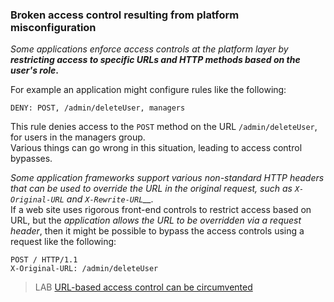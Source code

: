  ### Broken access control resulting from platform misconfiguration

_Some applications enforce access controls at the platform layer by_ _**restricting access to specific URLs and HTTP methods based on the user's role**_**.**  
  
For example an application might configure rules like the following:  

```http 
DENY: POST, /admin/deleteUser, managers
```
  
This rule denies access to the `POST` method on the URL `/admin/deleteUser`, for users in the managers group.  
Various things can go wrong in this situation, leading to access control bypasses.  
  
_Some application frameworks support various non-standard HTTP headers_ _that can be used to override the URL in the original request, such as_ _`X-Original-URL`_ _and_ _`X-Rewrite-URL`__._  
If a web site uses rigorous front-end controls to restrict access based on URL, but the _application allows the URL to be overridden via a request header_, then it might be possible to bypass the access controls using a request like the following:  
 
```http
POST / HTTP/1.1  
X-Original-URL: /admin/deleteUser  
```

>LAB [URL-based access control can be circumvented](https://portswigger.net/web-security/access-control/lab-url-based-access-control-can-be-circumvented)  